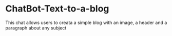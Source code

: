 # ChatBot-Text-to-a-blog
This chat allows users to creata a simple blog with an image, a header and a paragraph about any subject
